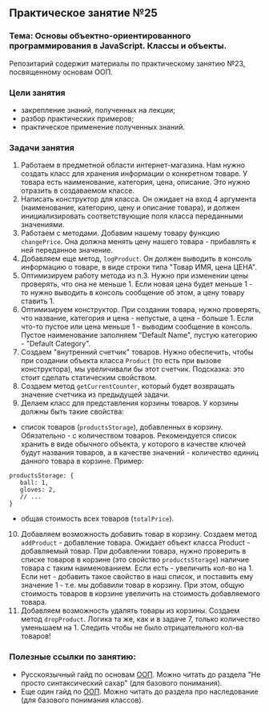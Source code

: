 ## Практическое занятие №25

### Тема: Основы объектно-ориентированного программирования в JavaScript. Классы и объекты.

Репозитарий содержит материалы по практическому занятию №23, посвященному основам ООП.

### Цели занятия
- закрепление знаний, полученных на лекции;
- разбор практических примеров;
- практическое применение полученных знаний.

### Задачи занятия
1. Работаем в предметной области интернет-магазина. Нам нужно создать класс для хранения информации о конкретном товаре. У товара есть наименование, категория, цена, описание. Это нужно отразить в создаваемом классе.
2. Написать конструктор для класса. Он ожидает на вход 4 аргумента (наименование, категорию, цену и описание товара), и должен инициализировать соответствующие поля класса переданными значениями.
3. Работаем с методами. Добавим нашему товару функцию `changePrice`. Она должна менять цену нашего товара - прибавлять к ней переданное значение.
4. Добавляем еще метод, `logProduct`. Он должен выводить в консоль информацию о товаре, в виде строки типа "Товар ИМЯ, цена ЦЕНА".
5. Оптимизируем работу метода из п.3. Нужно при изменении цены проверять, что она не меньше 1. Если новая цена будет меньше 1 - то нужно выводить в консоль сообщение об этом, а цену товару ставить 1.
6. Оптимизируем конструктор. При создании товара, нужно проверять, что название, категория и цена - непустые, а цена - больше 1. Если что-то пустое или цена меньше 1 - выводим сообщение в консоль. Пустое наименование заполняем "Default Name", пустую категорию - "Default Category".
7. Создаем "внутренний счетчик" товаров. Нужно обеспечить, чтобы при создании объекта класса `Product` (то есть при вызове конструктора), мы увеличивали бы этот счетчик. Подсказка: это стоит сделать статическим свойством.
8. Создаем метод `getCurrentCounter`, который будет возвращать значение счетчика из предыдущей задачи.
9. Делаем класс для представления корзины товаров. У корзины должны быть такие свойства:
 - список товаров (`productsStorage`), добавленных в корзину. Обязательно - с количеством товаров. Рекомендуется список хранить в виде обычного объекта, у которого в качестве ключей будут названия товаров, а в качестве значений - количество единиц данного товара в корзине. Пример:
 ```
 productsStorage: {
    ball: 1,
    gloves: 2,
    // ...
 }
 ```
 - общая стоимость всех товаров (`totalPrice`).
10. Добавляем возможность добавить товар в корзину. Создаем метод `addProduct` - добавление товара. Ожидает объект класса Product - добавляемый товар. При добавлении товара, нужно проверить в списке товаров в корзине (это свойство `productsStorage`) наличие товара с таким наименованием. Если есть - увеличить кол-во на 1. Если нет - добавить такое свойство в наш список, и поставить ему значение 1 - т.е. мы добавили товар в корзину. При этом, общую стоимость товаров в корзине увеличить на стоимость добавляемого товара.
11. Добавляем возможность удалять товары из корзины. Создаем метод `dropProduct`. Логика та же, как и в задаче 7, только количество уменьшаем на 1. Следить чтобы не было отрицательного кол-ва товаров!

### Полезные ссылки по занятию:
 - Русскоязычный гайд по основам [ООП](https://learn.javascript.ru/class). Можно читать до раздела "Не просто синтаксический сахар" (для базового понимания).
 - Еще один гайд по [ООП](https://proglib.io/p/uchebnik-po-javascript-oop-na-prostyh-primerah-2022-06-26). Можно читать до раздела про наследование (для базового понимания классов).